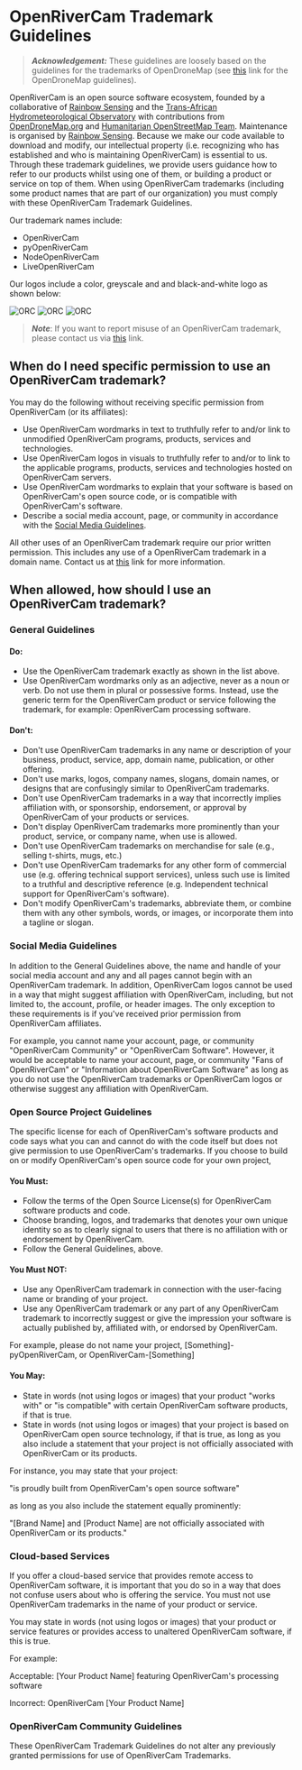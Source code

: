 # OpenRiverCam Trademark Guidelines

> **_Acknowledgement:_** These guidelines are loosely based on the guidelines for the trademarks of OpenDroneMap (see [this](https://github.com/OpenDroneMap/documents/blob/master/TRADEMARK.md) link for the OpenDroneMap guidelines).

OpenRiverCam is an open source software ecosystem, founded by a collaborative of [Rainbow Sensing](https://rainbowsensing.com/) and the [Trans-African Hydrometeorological Observatory](https://tahmo.org/) with contributions from [OpenDroneMap.org](https://opendronemap.org/) and [Humanitarian OpenStreetMap Team](https://www.hotosm.org/). Maintenance is organised by [Rainbow Sensing](https://rainbowsensing.com/). Because we make our code available to download and modify, our intellectual property (i.e. recognizing who has established and who is maintaining OpenRiverCam) is essential to us. Through these trademark guidelines, we provide users guidance how to refer to our products whilst using one of them, or building a product or service on top of them. When using OpenRiverCam trademarks (including some product names that are part of our organization) you must comply with these OpenRiverCam Trademark Guidelines.

Our trademark names include:

 * OpenRiverCam
 * pyOpenRiverCam
 * NodeOpenRiverCam
 * LiveOpenRiverCam

Our logos include a color, greyscale and and black-and-white logo as shown below:

 ![ORC](https://raw.githubusercontent.com/localdevices/pyorc/main/docs/_static/orc_logo_color.svg)
 ![ORC](https://raw.githubusercontent.com/localdevices/pyorc/main/docs/_static/orc_logo_grey.svg)
 ![ORC](https://raw.githubusercontent.com/localdevices/pyorc/main/docs/_static/orc_logo_bw.svg)

> **_Note_**: If you want to report misuse of an OpenRiverCam trademark, please contact us via [this](https://rainbowsensing.com/index.php/contact-2/) link.

## When do I need specific permission to use an OpenRiverCam trademark?

You may do the following without receiving specific permission from OpenRiverCam (or its affiliates):

 * Use OpenRiverCam wordmarks in text to truthfully refer to and/or link to unmodified OpenRiverCam programs, products, services and technologies.
 * Use OpenRiverCam logos in visuals to truthfully refer to and/or to link to the applicable programs, products, services and technologies hosted on OpenRiverCam servers.
 * Use OpenRiverCam wordmarks to explain that your software is based on OpenRiverCam's open source code, or is compatible with OpenRiverCam's software.
 * Describe a social media account, page, or community in accordance with the [Social Media Guidelines](#social-media-guidelines).

All other uses of an OpenRiverCam trademark require our prior written permission. This includes any use of a OpenRiverCam trademark in a domain name. Contact us at [this](https://rainbowsensing.com/index.php/contact-2/) link for more information.

## When allowed, how should I use an OpenRiverCam trademark?

### General Guidelines

#### Do:

 * Use the OpenRiverCam trademark exactly as shown in the list above.
 * Use OpenRiverCam wordmarks only as an adjective, never as a noun or verb. Do not use them in plural or possessive forms. Instead, use the generic term for the OpenRiverCam product or service following the trademark, for example: OpenRiverCam processing software.

#### Don't:

 * Don't use OpenRiverCam trademarks in any name or description of your business, product, service, app, domain name, publication, or other offering.
 * Don't use marks, logos, company names, slogans, domain names, or designs that are confusingly similar to OpenRiverCam trademarks.
 * Don't use OpenRiverCam trademarks in a way that incorrectly implies affiliation with, or sponsorship, endorsement, or approval by OpenRiverCam of your products or services.
 * Don't display OpenRiverCam trademarks more prominently than your product, service, or company name, when use is allowed.
 * Don't use OpenRiverCam trademarks on merchandise for sale (e.g., selling t-shirts, mugs, etc.)
 * Don't use OpenRiverCam trademarks for any other form of commercial use (e.g. offering technical support services), unless such use is limited to a truthful and descriptive reference (e.g. Independent technical support for OpenRiverCam's software).
 * Don't modify OpenRiverCam's trademarks, abbreviate them, or combine them with any other symbols, words, or images, or incorporate them into a tagline or slogan.

 ### Social Media Guidelines

In addition to the General Guidelines above, the name and handle of your social media account and any and all pages cannot begin with an OpenRiverCam trademark. In addition, OpenRiverCam logos cannot be used in a way that might suggest affiliation with OpenRiverCam, including, but not limited to, the account, profile, or header images. The only exception to these requirements is if you've received prior permission from OpenRiverCam affiliates.

For example, you cannot name your account, page, or community "OpenRiverCam Community" or "OpenRiverCam Software". However, it would be acceptable to name your account, page, or community "Fans of OpenRiverCam" or "Information about OpenRiverCam Software" as long as you do not use the OpenRiverCam trademarks or OpenRiverCam logos or otherwise suggest any affiliation with OpenRiverCam.

### Open Source Project Guidelines

The specific license for each of OpenRiverCam's software products and code says what you can and cannot do with the code itself but does not give permission to use OpenRiverCam's trademarks. If you choose to build on or modify OpenRiverCam's open source code for your own project,

#### You Must:

 * Follow the terms of the Open Source License(s) for OpenRiverCam software products and code.
 * Choose branding, logos, and trademarks that denotes your own unique identity so as to clearly signal to users that there is no affiliation with or endorsement by OpenRiverCam.
 * Follow the General Guidelines, above.

#### You Must NOT:

* Use any OpenRiverCam trademark in connection with the user-facing name or branding of your project.
 * Use any OpenRiverCam trademark or any part of any OpenRiverCam trademark to incorrectly suggest or give the impression your software is actually published by, affiliated with, or endorsed by OpenRiverCam.

For example, please do not name your project, [Something]-pyOpenRiverCam, or OpenRiverCam-[Something]

#### You May:

 * State in words (not using logos or images) that your product "works with" or "is compatible" with certain OpenRiverCam software products, if that is true.
 * State in words (not using logos or images) that your project is based on OpenRiverCam open source technology, if that is true, as long as you also include a statement that your project is not officially associated with OpenRiverCam or its products.

For instance, you may state that your project:

"is proudly built from OpenRiverCam's open source software"

as long as you also include the statement equally prominently:

"[Brand Name] and [Product Name] are not officially associated with OpenRiverCam or its products."

### Cloud-based Services

If you offer a cloud-based service that provides remote access to OpenRiverCam software, it is important that you do so in a way that does not confuse users about who is offering the service. You must not use OpenRiverCam trademarks in the name of your product or service.

You may state in words (not using logos or images) that your product or service features or provides access to unaltered OpenRiverCam software, if this is true.

For example:

Acceptable: [Your Product Name] featuring OpenRiverCam's processing software

Incorrect: OpenRiverCam [Your Product Name]

### OpenRiverCam Community Guidelines

These OpenRiverCam Trademark Guidelines do not alter any previously granted permissions for use of OpenRiverCam Trademarks.
